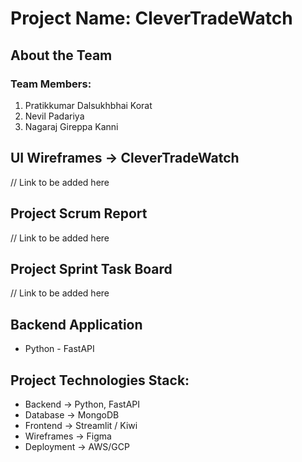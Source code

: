 # Project Name: CleverTradeWatch
## About the Team

### Team Members:

1. Pratikkumar Dalsukhbhai Korat
3. Nevil Padariya
4. Nagaraj Gireppa Kanni

## UI Wireframes -> CleverTradeWatch
 // Link to be added here    

## Project Scrum Report
 // Link to be added here

## Project Sprint Task Board
 // Link to be added here

 
## Backend Application
* Python - FastAPI

## Project Technologies Stack:

* Backend -> Python, FastAPI
* Database -> MongoDB
* Frontend -> Streamlit / Kiwi
* Wireframes -> Figma
* Deployment -> AWS/GCP
